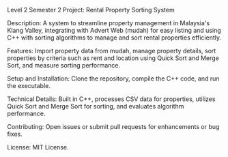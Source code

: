 Level 2 Semester 2 Project: Rental Property Sorting System

Description: A system to streamline property management in Malaysia's Klang Valley, integrating with Advert Web (mudah) for easy listing and using C++ with sorting algorithms to manage and sort rental properties efficiently.

Features: Import property data from mudah, manage property details, sort properties by criteria such as rent and location using Quick Sort and Merge Sort, and measure sorting performance.

Setup and Installation: Clone the repository, compile the C++ code, and run the executable.

Technical Details: Built in C++, processes CSV data for properties, utilizes Quick Sort and Merge Sort for sorting, and evaluates algorithm performance.

Contributing: Open issues or submit pull requests for enhancements or bug fixes.

License: MIT License.

